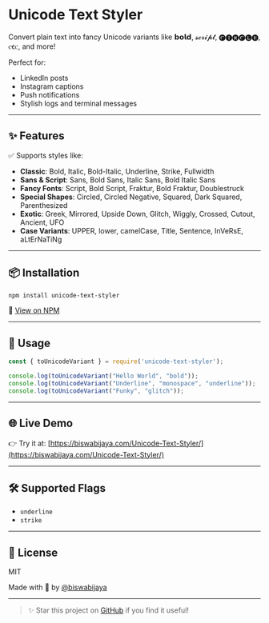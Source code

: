 # Unicode Text Styler

Convert plain text into fancy Unicode variants like 𝗯𝗼𝗹𝗱, 𝓼𝓬𝓻𝓲𝓹𝓽, 🅒🅘🅡🅒🅛🅔, ꮯꞓꮯ, and more!

Perfect for:
- LinkedIn posts
- Instagram captions
- Push notifications
- Stylish logs and terminal messages

---

## ✨ Features

✅ Supports styles like:
- **Classic**: Bold, Italic, Bold-Italic, Underline, Strike, Fullwidth
- **Sans & Script**: Sans, Bold Sans, Italic Sans, Bold Italic Sans
- **Fancy Fonts**: Script, Bold Script, Fraktur, Bold Fraktur, Doublestruck
- **Special Shapes**: Circled, Circled Negative, Squared, Dark Squared, Parenthesized
- **Exotic**: Greek, Mirrored, Upside Down, Glitch, Wiggly, Crossed, Cutout, Ancient, UFO
- **Case Variants**: UPPER, lower, camelCase, Title, Sentence, InVeRsE, aLtErNaTiNg

---

## 📦 Installation

```bash
npm install unicode-text-styler
```

🔗 [View on NPM](https://www.npmjs.com/package/unicode-text-styler)

---

## 🧪 Usage

```js
const { toUnicodeVariant } = require('unicode-text-styler');

console.log(toUnicodeVariant("Hello World", "bold"));
console.log(toUnicodeVariant("Underline", "monospace", "underline"));
console.log(toUnicodeVariant("Funky", "glitch"));
```

---

## 🌐 Live Demo
👉 Try it at: [https://biswabijaya.com/Unicode-Text-Styler/](https://biswabijaya.com/Unicode-Text-Styler/)

---

## 🛠 Supported Flags
- `underline`
- `strike`

---

## 📖 License
MIT

Made with 💖 by [@biswabijaya](https://github.com/biswabijaya)

---

> ✨ Star this project on [GitHub](https://github.com/biswabijaya/Unicode-Text-Styler) if you find it useful!
